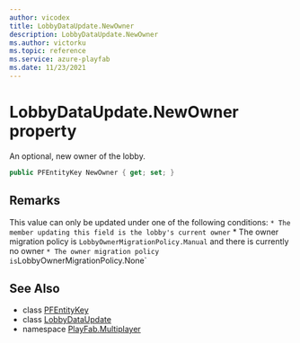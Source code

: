 ```yaml
---
author: vicodex
title: LobbyDataUpdate.NewOwner
description: LobbyDataUpdate.NewOwner
ms.author: victorku
ms.topic: reference
ms.service: azure-playfab
ms.date: 11/23/2021
---
```


# LobbyDataUpdate.NewOwner property

An optional, new owner of the lobby.

```csharp
public PFEntityKey NewOwner { get; set; }
```

## Remarks

This value can only be updated under one of the following conditions: ` * The member updating this field is the lobby's current owner ` * The owner migration policy is `LobbyOwnerMigrationPolicy.Manual` and there is currently no owner ` * The owner migration policy is `LobbyOwnerMigrationPolicy.None`

## See Also

* class [PFEntityKey](../PFEntityKey.md)
* class [LobbyDataUpdate](../LobbyDataUpdate.md)
* namespace [PlayFab.Multiplayer](../../PlayFabMultiplayerSDK.md)
